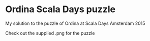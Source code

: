 # Ordina Scala Days puzzle
My solution to the puzzle of Ordina at Scala Days Amsterdam 2015

Check out the supplied .png for the puzzle
